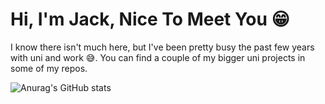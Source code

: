 # Hi, I'm Jack, Nice To Meet You 😁

I know there isn't much here, but I've been pretty busy the past few years with uni and work 😅.
You can find a couple of my bigger uni projects in some of my repos.

![Anurag's GitHub stats](https://github-readme-stats.vercel.app/api?username=jack-day&show_icons=true&theme=radical&count_private=true&title_color=3C91E6&bg_color=202020&text_color=fff&icon_color=3C91E6)
